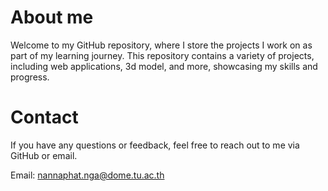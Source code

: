 # About me

Welcome to my GitHub repository, where I store the projects I work on as part of my learning journey. This repository contains a variety of projects, 
including web applications, 3d model, and more, showcasing my skills and progress.

# Contact
If you have any questions or feedback, feel free to reach out to me via GitHub or email.

Email: nannaphat.nga@dome.tu.ac.th
